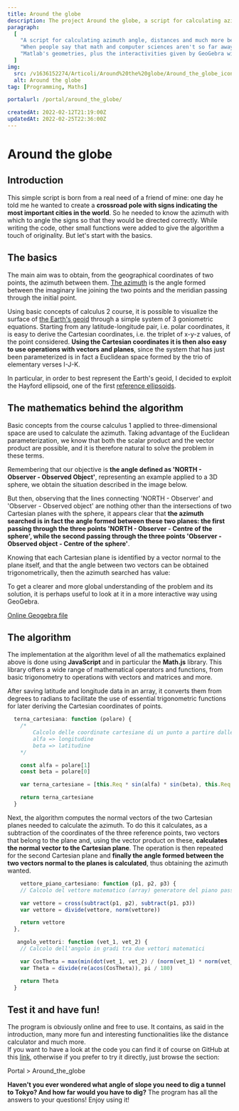 ```yaml
---
title: Around the globe
description: The project Around the globe, a script for calculating azimuth angle, distances and much more between two points on the earth's surface. Why has born, his functionalities and the maths that works behind scenes explained in details.
paragraph:
  [
    "A script for calculating azimuth angle, distances and much more between two points on the earth's surface.<br>",
    "When people say that math and computer sciences aren't so far away each other...",
    "Matlab's geometries, plus the interactivities given by GeoGebra will help you to easily understand the alghoritms and the mathematics used.",
  ]
img:
  src: /v1636152274/Articoli/Around%20the%20globe/Around_the_globe_icon.jpg
  alt: Around the globe
tag: [Programming, Maths]

portalurl: /portal/around_the_globe/

createdAt: 2022-02-12T21:19:00Z
updatedAt: 2022-02-25T22:36:00Z
---
```


# Around the globe

<CMedia :s="img.src" :a="img.src"></CMedia>

## Introduction

This simple script is born from a real need of a friend of mine: one day he told me he wanted to create a **crossroad pole with signs indicating the most important cities in the world**. So he needed to know the azimuth with which to angle the signs so that they would be directed correctly. While writing the code, other small functions were added to give the algorithm a touch of originality. But let's start with the basics.

## The basics

The main aim was to obtain, from the geographical coordinates of two points, the azimuth between them. [The azimuth](https://en.wikipedia.org/wiki/Azimuth) is the angle formed between the imaginary line joining the two points and the meridian passing through the initial point.

<CMedia s="/v1635210809/Articoli/Around%20the%20globe/Azimut.jpg" c="Example of azimuth between two people"></CMedia>

Using basic concepts of calculus 2 course, it is possible to visualize the surface of [the Earth's geoid](https://en.wikipedia.org/wiki/Geoid) through a simple system of 3 goniometric equations. Starting from any latitude-longitude pair, i.e. polar coordinates, it is easy to derive the Cartesian coordinates, i.e. the triplet of x-y-z values, of the point considered. **Using the Cartesian coordinates it is then also easy to use operations with vectors and planes**, since the system that has just been parameterized is in fact a Euclidean space formed by the trio of elementary verses I-J-K.

In particular, in order to best represent the Earth's geoid, I decided to exploit the Hayford ellipsoid, one of the first [reference ellipsoids](https://en.wikipedia.org/wiki/Reference_ellipsoid).

<CMedia s="/v1635210809/Articoli/Around%20the%20globe/Ellissoide_Matlab.png" c="The Hayford ellipsoid represented in Matlab"></CMedia>

## The mathematics behind the algorithm

Basic concepts from the course calculus 1 applied to three-dimensional space are used to calculate the azimuth. Taking advantage of the Euclidean parameterization, we know that both the scalar product and the vector product are possible, and it is therefore natural to solve the problem in these terms.

Remembering that our objective is **the angle defined as 'NORTH - Observer - Observed Object'**, representing an example applied to a 3D sphere, we obtain the situation described in the image below.

<CMedia s="/v1635210809/Articoli/Around%20the%20globe/Azimut_matlab.png" a="Azimut_matlab"></CMedia>

But then, observing that the lines connecting 'NORTH - Observer' and 'Observer - Observed object' are nothing other than the intersections of two Cartesian planes with the sphere, it appears clear that **the azimuth searched is in fact the angle formed between these two planes: the first passing through the three points 'NORTH - Observer - Centre of the sphere', while the second passing through the three points 'Observer - Observed object - Centre of the sphere'**.

Knowing that each Cartesian plane is identified by a vector normal to the plane itself, and that the angle between two vectors can be obtained trigonometrically, then the azimuth searched has value:

<CMedia s="/v1635210809/Articoli/Around%20the%20globe/Formula_finale_azimut.png" c="p1, p2 are the normal vectors to the two Cartesian planes"></CMedia>

To get a clearer and more global understanding of the problem and its solution, it is perhaps useful to look at it in a more interactive way using GeoGebra.

<CMedia type="iframe" s="https://www.geogebra.org/3d/snm5rqfd?embed" a="GeoGebra file"></CMedia>

<a href="https://www.geogebra.org/3d/snm5rqfd" class="button" rel="nofollow noopener noreferrer" target="_blank">Online Geogebra file</a>

## The algorithm

The implementation at the algorithm level of all the mathematics explained above is done using **JavaScript** and in particular the **Math.js** library. This library offers a wide range of mathematical operators and functions, from basic trigonometry to operations with vectors and matrices and more.

After saving latitude and longitude data in an array, it converts them from degrees to radians to facilitate the use of essential trigonometric functions for later deriving the Cartesian coordinates of points.

```javascript
  terna_cartesiana: function (polare) {
    /*
        Calcolo delle coordinate cartesiane di un punto a partire dalle due sue coordinate polari
        alfa => longitudine
        beta => latitudine
    */

    const alfa = polare[1]
    const beta = polare[0]

    var terna_cartesiane = [this.Req * sin(alfa) * sin(beta), this.Req * cos(alfa) * sin(beta), this.Rpo * cos(beta)]

    return terna_cartesiane
  }
```

<!-- <CMedia s="/v1635210809/Articoli/Around%20the%20globe/Algoritmo_coordinate_cartesiane.png" c="The algorithm for the changing of parameterization"></CMedia> -->

Next, the algorithm computes the normal vectors of the two Cartesian planes needed to calculate the azimuth. To do this it calculates, as a subtraction of the coordinates of the three reference points, two vectors that belong to the plane and, using the vector product on these, **calculates the normal vector to the Cartesian plane**. The operation is then repeated for the second Cartesian plane and **finally the angle formed between the two vectors normal to the planes is calculated**, thus obtaining the azimuth wanted.

```javascript
    vettore_piano_cartesiano: function (p1, p2, p3) {
    // Calcolo del vettore matematico (array) generatore del piano passante per i 3 punti di partenza

    var vettore = cross(subtract(p1, p2), subtract(p1, p3))
    var vettore = divide(vettore, norm(vettore))

    return vettore
  },

   angolo_vettori: function (vet_1, vet_2) {
    // Calcolo dell'angolo in gradi tra due vettori matematici

    var CosTheta = max(min(dot(vet_1, vet_2) / (norm(vet_1) * norm(vet_2)), 1), -1)
    var Theta = divide(re(acos(CosTheta)), pi / 180)

    return Theta
  }
```

<!-- <CMedia s="/v1635210809/Articoli/Around%20the%20globe/Algoritmo_vettore_piano.png" c="Vector normal to the plane - Calculation of the angle between vectors"></CMedia> -->

## Test it and have fun!

The program is obviously online and free to use. It contains, as said in the introduction, many more fun and interesting functionalities like the distance calculator and much more.<br> If you want to have a look at the code you can find it of course on GitHub at this [link](https://gist.github.com/Bocchio01/78001e29f59d98b7b22bfadb905f7175), otherwise if you prefer to try it directly, just browse the section:

<nuxt-link :to="portalurl" class="button">Portal > Around_the_globe</nuxt-link>

**Haven't you ever wondered what angle of slope you need to dig a tunnel to Tokyo? And how far would you have to dig?** The program has all the answers to your questions! Enjoy using it!
